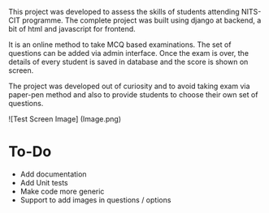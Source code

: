 This project was developed to assess the skills of students attending NITS-CIT programme. The complete project was built using django at backend, a bit of html and javascript for frontend.

It is an online method to take MCQ based examinations. The set of questions can be added via admin interface. Once the exam is over, the details of every student is saved in database and the score is shown on screen.


The project was developed out of curiosity and to avoid taking exam via paper-pen method and also to provide students to choose their own set of questions.

![Test Screen Image] (Image.png)

# To-Do
- Add documentation
- Add Unit tests
- Make code more generic
- Support to add images in questions / options
